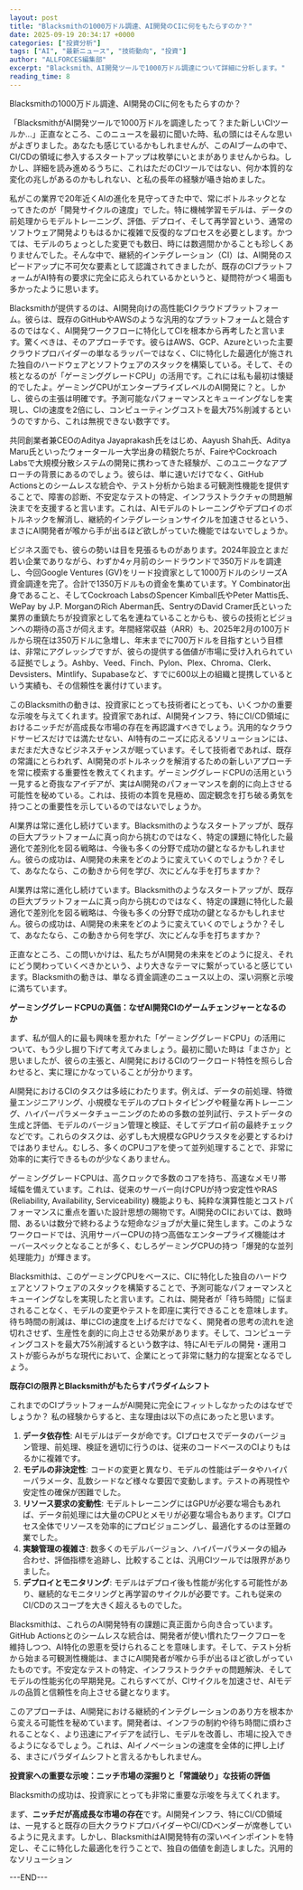 ```yaml
---
layout: post
title: "Blacksmithの1000万ドル調達、AI開発のCIに何をもたらすのか？"
date: 2025-09-19 20:34:17 +0000
categories: ["投資分析"]
tags: ["AI", "最新ニュース", "技術動向", "投資"]
author: "ALLFORCES編集部"
excerpt: "Blacksmith、AI開発ツールで1000万ドル調達について詳細に分析します。"
reading_time: 8
---
```


Blacksmithの1000万ドル調達、AI開発のCIに何をもたらすのか？

「BlacksmithがAI開発ツールで1000万ドルを調達したって？また新しいCIツールか…」正直なところ、このニュースを最初に聞いた時、私の頭にはそんな思いがよぎりました。あなたも感じているかもしれませんが、このAIブームの中で、CI/CDの領域に参入するスタートアップは枚挙にいとまがありませんからね。しかし、詳細を読み進めるうちに、これはただのCIツールではない、何か本質的な変化の兆しがあるのかもしれない、と私の長年の経験が囁き始めました。

私がこの業界で20年近くAIの進化を見守ってきた中で、常にボトルネックとなってきたのが「開発サイクルの速度」でした。特に機械学習モデルは、データの前処理からモデルトレーニング、評価、デプロイ、そして再学習という、通常のソフトウェア開発よりもはるかに複雑で反復的なプロセスを必要とします。かつては、モデルのちょっとした変更でも数日、時には数週間かかることも珍しくありませんでした。そんな中で、継続的インテグレーション（CI）は、AI開発のスピードアップに不可欠な要素として認識されてきましたが、既存のCIプラットフォームがAI特有の要求に完全に応えられているかというと、疑問符がつく場面も多かったように思います。

Blacksmithが提供するのは、AI開発向けの高性能CIクラウドプラットフォーム。彼らは、既存のGitHubやAWSのような汎用的なプラットフォームと競合するのではなく、AI開発ワークフローに特化してCIを根本から再考したと言います。驚くべきは、そのアプローチです。彼らはAWS、GCP、Azureといった主要クラウドプロバイダーの単なるラッパーではなく、CIに特化した最適化が施された独自のハードウェアとソフトウェアのスタックを構築している。そして、その核となるのが「ゲーミンググレードCPU」の活用です。これには私も最初は懐疑的でしたよ。ゲーミングCPUがエンタープライズレベルのAI開発に？と。しかし、彼らの主張は明確です。予測可能なパフォーマンスとキューイングなしを実現し、CIの速度を2倍にし、コンピューティングコストを最大75%削減するというのですから、これは無視できない数字です。

共同創業者兼CEOのAditya Jayaprakash氏をはじめ、Aayush Shah氏、Aditya Maru氏といったウォータールー大学出身の精鋭たちが、FaireやCockroach Labsで大規模分散システムの開発に携わってきた経験が、このユニークなアプローチの背景にあるのでしょう。彼らは、単に速いだけでなく、GitHub Actionsとのシームレスな統合や、テスト分析から始まる可観測性機能を提供することで、障害の診断、不安定なテストの特定、インフラストラクチャの問題解決までを支援すると言います。これは、AIモデルのトレーニングやデプロイのボトルネックを解消し、継続的インテグレーションサイクルを加速させるという、まさにAI開発者が喉から手が出るほど欲しがっていた機能ではないでしょうか。

ビジネス面でも、彼らの勢いは目を見張るものがあります。2024年設立とまだ若い企業でありながら、わずか4ヶ月前のシードラウンドで350万ドルを調達し、今回Google Ventures (GV)をリード投資家として1000万ドルのシリーズA資金調達を完了。合計で1350万ドルもの資金を集めています。Y Combinator出身であること、そしてCockroach LabsのSpencer Kimball氏やPeter Mattis氏、WePay by J.P. MorganのRich Aberman氏、SentryのDavid Cramer氏といった業界の重鎮たちが投資家として名を連ねていることからも、彼らの技術とビジョンへの期待の高さが伺えます。年間経常収益（ARR）も、2025年2月の100万ドルから現在は350万ドルに急増し、年末までに700万ドルを目指すという目標は、非常にアグレッシブですが、彼らの提供する価値が市場に受け入れられている証拠でしょう。Ashby、Veed、Finch、Pylon、Plex、Chroma、Clerk、Devsisters、Mintlify、Supabaseなど、すでに600以上の組織と提携しているという実績も、その信頼性を裏付けています。

このBlacksmithの動きは、投資家にとっても技術者にとっても、いくつかの重要な示唆を与えてくれます。投資家であれば、AI開発インフラ、特にCI/CD領域におけるニッチだが高成長な市場の存在を再認識すべきでしょう。汎用的なクラウドサービスだけでは満たせない、AI特有のニーズに応えるソリューションには、まだまだ大きなビジネスチャンスが眠っています。そして技術者であれば、既存の常識にとらわれず、AI開発のボトルネックを解消するための新しいアプローチを常に模索する重要性を教えてくれます。ゲーミンググレードCPUの活用という一見すると奇抜なアイデアが、実はAI開発のパフォーマンスを劇的に向上させる可能性を秘めている。これは、技術の本質を見極め、固定観念を打ち破る勇気を持つことの重要性を示しているのではないでしょうか。

AI業界は常に進化し続けています。Blacksmithのようなスタートアップが、既存の巨大プラットフォームに真っ向から挑むのではなく、特定の課題に特化した最適化で差別化を図る戦略は、今後も多くの分野で成功の鍵となるかもしれません。彼らの成功は、AI開発の未来をどのように変えていくのでしょうか？そして、あなたなら、この動きから何を学び、次にどんな手を打ちますか？

AI業界は常に進化し続けています。Blacksmithのようなスタートアップが、既存の巨大プラットフォームに真っ向から挑むのではなく、特定の課題に特化した最適化で差別化を図る戦略は、今後も多くの分野で成功の鍵となるかもしれません。彼らの成功は、AI開発の未来をどのように変えていくのでしょうか？そして、あなたなら、この動きから何を学び、次にどんな手を打ちますか？

正直なところ、この問いかけは、私たちがAI開発の未来をどのように捉え、それにどう関わっていくべきかという、より大きなテーマに繋がっていると感じています。Blacksmithの動きは、単なる資金調達のニュース以上の、深い洞察と示唆に満ちています。

**ゲーミンググレードCPUの真価：なぜAI開発CIのゲームチェンジャーとなるのか**

まず、私が個人的に最も興味を惹かれた「ゲーミンググレードCPU」の活用について、もう少し掘り下げて考えてみましょう。最初に聞いた時は「まさか」と思いましたが、彼らの主張と、AI開発におけるCIのワークロード特性を照らし合わせると、実に理にかなっていることが分かります。

AI開発におけるCIのタスクは多岐にわたります。例えば、データの前処理、特徴量エンジニアリング、小規模なモデルのプロトタイピングや軽量な再トレーニング、ハイパーパラメータチューニングのための多数の並列試行、テストデータの生成と評価、モデルのバージョン管理と検証、そしてデプロイ前の最終チェックなどです。これらのタスクは、必ずしも大規模なGPUクラスタを必要とするわけではありません。むしろ、多くのCPUコアを使って並列処理することで、非常に効率的に実行できるものが少なくありません。

ゲーミンググレードCPUは、高クロックで多数のコアを持ち、高速なメモリ帯域幅を備えています。これは、従来のサーバー向けCPUが持つ安定性やRAS (Reliability, Availability, Serviceability) 機能よりも、純粋な演算性能とコストパフォーマンスに重点を置いた設計思想の賜物です。AI開発のCIにおいては、数時間、あるいは数分で終わるような短命なジョブが大量に発生します。このようなワークロードでは、汎用サーバーCPUの持つ高価なエンタープライズ機能はオーバースペックとなることが多く、むしろゲーミングCPUの持つ「爆発的な並列処理能力」が輝きます。

Blacksmithは、このゲーミングCPUをベースに、CIに特化した独自のハードウェアとソフトウェアのスタックを構築することで、予測可能なパフォーマンスとキューイングなしを実現したと言います。これは、開発者が「待ち時間」に悩まされることなく、モデルの変更やテストを即座に実行できることを意味します。待ち時間の削減は、単にCIの速度を上げるだけでなく、開発者の思考の流れを途切れさせず、生産性を劇的に向上させる効果があります。そして、コンピューティングコストを最大75%削減するという数字は、特にAIモデルの開発・運用コストが膨らみがちな現代において、企業にとって非常に魅力的な提案となるでしょう。

**既存CIの限界とBlacksmithがもたらすパラダイムシフト**

これまでのCIプラットフォームがAI開発に完全にフィットしなかったのはなぜでしょうか？ 私の経験からすると、主な理由は以下の点にあったと思います。

1.  **データ依存性**: AIモデルはデータが命です。CIプロセスでデータのバージョン管理、前処理、検証を適切に行うのは、従来のコードベースのCIよりもはるかに複雑です。
2.  **モデルの非決定性**: コードの変更と異なり、モデルの性能はデータやハイパーパラメータ、乱数シードなど様々な要因で変動します。テストの再現性や安定性の確保が困難でした。
3.  **リソース要求の変動性**: モデルトレーニングにはGPUが必要な場合もあれば、データ前処理には大量のCPUとメモリが必要な場合もあります。CIプロセス全体でリソースを効率的にプロビジョニングし、最適化するのは至難の業でした。
4.  **実験管理の複雑さ**: 数多くのモデルバージョン、ハイパーパラメータの組み合わせ、評価指標を追跡し、比較することは、汎用CIツールでは限界がありました。
5.  **デプロイとモニタリング**: モデルはデプロイ後も性能が劣化する可能性があり、継続的なモニタリングと再学習のサイクルが必要です。これも従来のCI/CDのスコープを大きく超えるものでした。

Blacksmithは、これらのAI開発特有の課題に真正面から向き合っています。GitHub Actionsとのシームレスな統合は、開発者が使い慣れたワークフローを維持しつつ、AI特化の恩恵を受けられることを意味します。そして、テスト分析から始まる可観測性機能は、まさにAI開発者が喉から手が出るほど欲しがっていたものです。不安定なテストの特定、インフラストラクチャの問題解決、そしてモデルの性能劣化の早期発見。これらすべてが、CIサイクルを加速させ、AIモデルの品質と信頼性を向上させる鍵となります。

このアプローチは、AI開発における継続的インテグレーションのあり方を根本から変える可能性を秘めています。開発者は、インフラの制約や待ち時間に煩わされることなく、より迅速にアイデアを試行し、モデルを改善し、市場に投入できるようになるでしょう。これは、AIイノベーションの速度を全体的に押し上げる、まさにパラダイムシフトと言えるかもしれません。

**投資家への重要な示唆：ニッチ市場の深掘りと「常識破り」な技術の評価**

Blacksmithの成功は、投資家にとっても非常に重要な示唆を与えてくれます。

まず、**ニッチだが高成長な市場の存在**です。AI開発インフラ、特にCI/CD領域は、一見すると既存の巨大クラウドプロバイダーやCI/CDベンダーが席巻しているように見えます。しかし、BlacksmithはAI開発特有の深いペインポイントを特定し、そこに特化した最適化を行うことで、独自の価値を創造しました。汎用的なソリューション

---END---